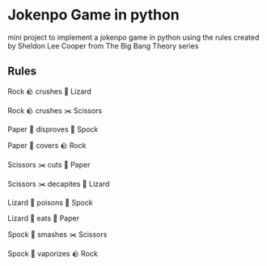 # Jokenpo Game in python

mini project to implement a jokenpo game in python using the rules created by Sheldon Lee Cooper from The Big Bang Theory series

## Rules

Rock :rock: crushes :lizard: Lizard

Rock :rock: crushes :scissors: Scissors

Paper :page_facing_up: disproves :vulcan_salute: Spock

Paper :page_facing_up: covers :rock: Rock

Scissors :scissors: cuts :page_facing_up: Paper

Scissors :scissors: decapites :lizard: Lizard

Lizard :lizard: poisons :vulcan_salute: Spock

Lizard :lizard: eats :page_facing_up: Paper

Spock :vulcan_salute: smashes :scissors: Scissors

Spock :vulcan_salute: vaporizes :rock: Rock
